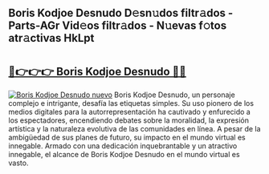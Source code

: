 ## Boris Kodjoe Desnudo D𝚎sn𝚞dos filtr𝚊dos - Parts-AGr Vid𝚎os filtr𝚊dos - N𝚞evas f𝚘tos atr𝚊ctivas HkLpt

# <h2><a href="http://mb5dym.tromn.icu/?c=Boris+Kodjoe+Desnudo">🔗👉👉👉 Boris Kodjoe Desnudo 🔗🔗</a></h2>

[![Boris Kodjoe Desnudo nuevo](https://i.imgur.com/pEAQMta.gif)](http://mb5dym.tromn.icu/?c=Boris+Kodjoe+Desnudo)
Boris Kodjoe Desnudo, un personaje complejo e intrigante, desafía las etiquetas simples. Su uso pionero de los medios digitales para la autorrepresentación ha cautivado y enfurecido a los espectadores, encendiendo debates sobre la moralidad, la expresión artística y la naturaleza evolutiva de las comunidades en línea. A pesar de la ambigüedad de sus planes de futuro, su impacto en el mundo virtual es innegable. Armado con una dedicación inquebrantable y un atractivo innegable, el alcance de Boris Kodjoe Desnudo en el mundo virtual es vasto.
